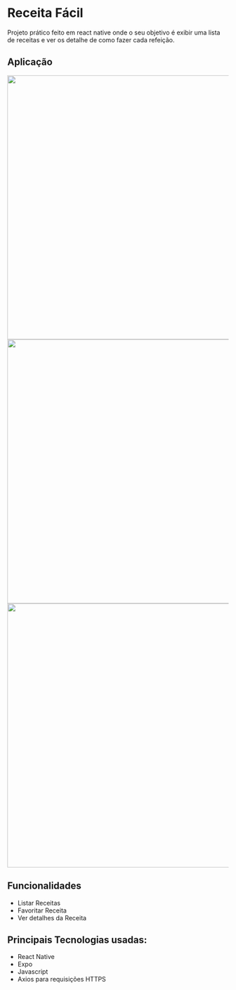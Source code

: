 # Receita Fácil
Projeto prático feito em react native onde o seu objetivo é exibir uma lista de receitas e ver os detalhe de como fazer cada refeição.

## Aplicação
<img src="https://github.com/marcosmbm/receita-facil/assets/63175026/83c95db3-a68a-440d-b64f-5c0207971188" height="600px"/>
<img src="https://github.com/marcosmbm/receita-facil/assets/63175026/705dc33b-ef08-4387-836d-1c827833e45c" height="600px"/>
<img src="https://github.com/marcosmbm/receita-facil/assets/63175026/7f112bcd-26f9-47ce-9419-a9ec05e90064" height="600px"/>

## Funcionalidades
- Listar Receitas
- Favoritar Receita
- Ver detalhes da Receita

## Principais Tecnologias usadas:
- React Native
- Expo
- Javascript
- Axios para requisições HTTPS
